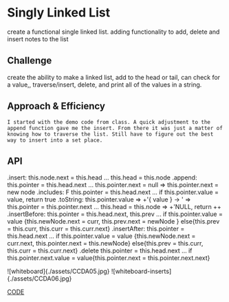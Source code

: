 # Singly Linked List
<!-- Short summary or background information -->

create a functional single linked list. adding functionality to add, delete and insert notes to the list

## Challenge
<!-- Description of the challenge -->
create the ability to make a linked list, add to the head or tail, can check for a value,, traverse/insert, delete, and print all of the values in a string. 

## Approach & Efficiency
<!-- What approach did you take? Why? What is the Big O space/time for this approach? -->
    I started with the demo code from class. A quick adjustment to the append function gave me the insert. From there it was just a matter of knowing how to traverse the list. Still have to figure out the best way to insert into a set place. 

## API
<!-- Description of each method publicly available to your Linked List -->
.insert: this.node.next = this.head ...  this.head = this.node
.append: this.pointer = this.head.next ...  this.pointer.next = null => this.pointer.next = new node
.includes: F this.pointer = this.head.next ...  if this.pointer.value = value, return true
.toString: this.pointer.value => +'{ value } -> ' => this.pointer = this.pointer.next ...  this.head = this.node => +'NULL, return ++
.insertBefore: this.pointer = this.head.next, this.prev ...  if this.pointer.value = value {this.newNode.next = curr, this.prev.next = newNode } else{this.prev = this.curr, this.curr = this.curr.next}
.insertAfter: this.pointer = this.head.next ...  if this.pointer.value = value {this.newNode.next = curr.next, this.pointer.next = this.newNode}   else{this.prev = this.curr, this.curr = this.curr.next}
.delete this.pointer = this.head.next ...  if this.pointer.next.value = value{this.pointer.next = this.pointer.next.next}


![whiteboard]{./assets/CCDA05.jpg}
![whiteboard-inserts]{./assets/CCDA06.jpg}

[CODE](https://github.com/TrunkOfUkuleles/data-structures-and-algorithms/blob/array-binary-search/javascript/data-structures/linkedList/index.js)